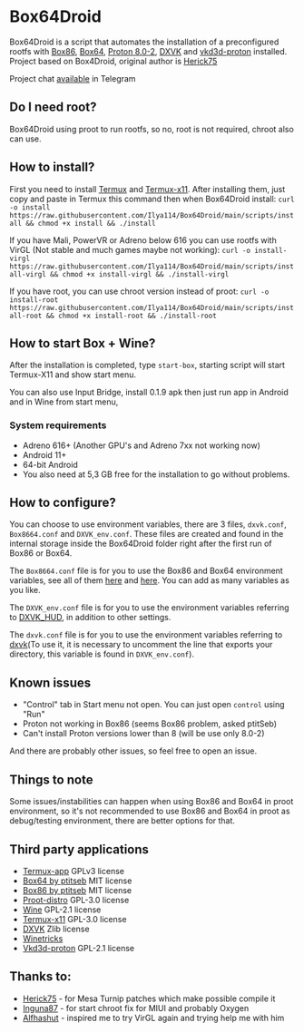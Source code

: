 # Box64Droid
Box64Droid is a script that automates the installation of a preconfigured rootfs with [Box86](https://github.com/ptitSeb/box86), [Box64](https://github.com/ptitSeb/box64), [Proton 8.0-2](https://github.com/ValveSoftware/Proton), [DXVK](https://github.com/doitsujin/dxvk) and [vkd3d-proton](https://github.com/HansKristian-Work/vkd3d-proton) installed. Project based on Box4Droid, original author is [Herick75](https://github.com/Herick75)

Project chat [available](https://t.me/box64droidchat) in Telegram

## Do I need root?

Box64Droid using proot to run rootfs, so no, root is not required, chroot also can use.

## How to install?  

First you need to install [Termux](https://f-droid.org/en/packages/com.termux) and [Termux-x11](https://raw.githubusercontent.com/Ilya114/Box64Droid/main/apps/app-debug.apk). After installing them, just copy and paste in Termux this command then when Box64Droid install: `curl -o install https://raw.githubusercontent.com/Ilya114/Box64Droid/main/scripts/install && chmod +x install && ./install`

If you have Mali, PowerVR or Adreno below 616 you can use rootfs with VirGL (Not stable and much games maybe not working): `curl -o install-virgl https://raw.githubusercontent.com/Ilya114/Box64Droid/main/scripts/install-virgl && chmod +x install-virgl && ./install-virgl`

If you have root, you can use chroot version instead of proot: `curl -o install-root https://raw.githubusercontent.com/Ilya114/Box64Droid/main/scripts/install-root && chmod +x install-root && ./install-root`

## How to start Box + Wine?

After the installation is completed, type `start-box`, starting script will start Termux-X11 and show start menu.

You can also use Input Bridge, install 0.1.9 apk then just run app in Android and in Wine from start menu,

### System requirements 

- Adreno 616+ (Another GPU's and Adreno 7xx not working now)
- Android 11+ 
- 64-bit Android 
- You also need at 5,3 GB free for the installation to go without problems.

## How to configure?  

You can choose to use environment variables, there are 3 files, `dxvk.conf`, `Box8664.conf` and `DXVK_env.conf`. These files are created and found in the internal storage inside the Box64Droid folder right after the first run of Box86 or Box64.

The `Box8664.conf` file is for you to use the Box86 and Box64 environment variables, see all of them [here](https://github.com/ptitSeb/box86/blob/master/docs/USAGE.md#) and [here](https://github.com/ptitSeb/box64/blob/main/docs/USAGE.md). You can add as many variables as you like.

The `DXVK_env.conf` file is for you to use the environment variables referring to [DXVK_HUD](https://github.com/doitsujin/dxvk#hud), in addition to other settings.  

The `dxvk.conf` file is for you to use the environment variables referring to [dxvk](https://github.com/doitsujin/dxvk/blob/master/dxvk.conf)(To use it, it is necessary to uncomment the line that exports your directory, this variable is found in `DXVK_env.conf`).

## Known issues

- "Control" tab in Start menu not open. You can just open `control` using "Run"
- Proton not working in Box86 (seems Box86 problem, asked ptitSeb)
- Can't install Proton versions lower than 8 (will be use only 8.0-2)

And there are probably other issues, so feel free to open an issue.

## Things to note

Some issues/instabilities can happen when using Box86 and Box64 in proot environment, so it's not recommended to use Box86 and Box64 in proot as debug/testing environment, there are better options for that.

## Third party applications
- [Termux-app](https://github.com/termux/termux-app) GPLv3 license
- [Box64 by ptitseb](https://github.com/ptitSeb/box64) MIT license
- [Box86 by ptitseb](https://github.com/ptitSeb/box86) MIT license
- [Proot-distro](https://github.com/termux/proot-distro) GPL-3.0 license
- [Wine](https://wiki.winehq.org/Licensing) GPL-2.1 license
- [Termux-x11](https://github.com/termux/termux-x11) GPL-3.0 license
- [DXVK](https://github.com/doitsujin/dxvk) Zlib license 
- [Winetricks](https://wiki.winehq.org/Winetricks)
- [Vkd3d-proton](https://github.com/HansKristian-Work/vkd3d-proton) GPL-2.1 license

## Thanks to:
- [Herick75](https://github.com/Herick75) - for Mesa Turnip patches which make possible compile it
- [Inguna87](https://github.com/inguna87) - for start chroot fix for MIUI and probably Oxygen
- [Alfhashut](https://github.com/alfhashut) - inspired me to try VirGL again and trying help me with him
